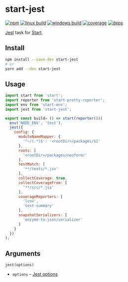 # start-jest

[![npm](https://img.shields.io/npm/v/start-jest.svg?style=flat-square)](https://www.npmjs.com/package/start-jest)
[![linux build](https://img.shields.io/travis/start-runner/jest/master.svg?label=linux&style=flat-square)](https://travis-ci.org/start-runner/jest)
[![windows build](https://img.shields.io/appveyor/ci/start-runner/jest/master.svg?label=windows&style=flat-square)](https://ci.appveyor.com/project/start-runner/jest)
[![coverage](https://img.shields.io/codecov/c/github/start-runner/jest/master.svg?style=flat-square)](https://codecov.io/github/start-runner/jest)
[![deps](https://img.shields.io/gemnasium/start-runner/jest.svg?style=flat-square)](https://gemnasium.com/start-runner/jest)

[Jest](https://facebook.github.io/jest/) task for [Start](https://github.com/start-runner/start).

## Install

```sh
npm install --save-dev start-jest
# or
yarn add --dev start-jest
```

## Usage

```js
import start from 'start';
import reporter from 'start-pretty-reporter';
import env from 'start-env';
import jest from 'start-jest';

export const build= () => start(reporter())(
  env('NODE_ENV', 'test'),
  jest({
    config: {
      moduleNameMapper: {
        '^~/(.*)$': '<rootDir>/packages/$1'
      },
      roots: [
        '<rootDir>/packages/neoform/'
      ],
      testMatch: [
        '**/tests/*.jsx'
      ],
      collectCoverage: true,
      collectCoverageFrom: [
        '**/src/*.jsx'
      ],
      coverageReporters: [
        'lcov',
        'text-summary'
      ],
      snapshotSerializers: [
        'enzyme-to-json/serializer'
      ]
    }
  })
);
```

## Arguments

`jest(options)`

* `options` – [Jest options](https://facebook.github.io/jest/docs/configuration.html#content)
